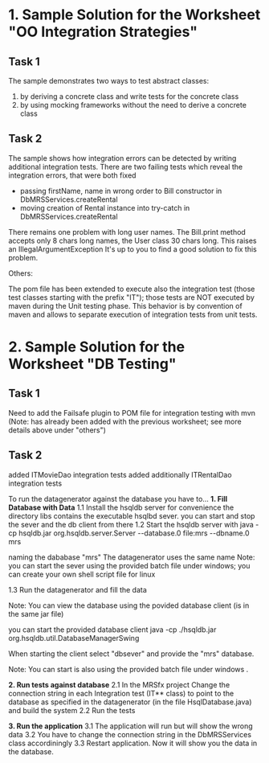 # 1. Sample Solution for the Worksheet "OO Integration Strategies"

## Task 1
The sample demonstrates two ways to test abstract classes:
1. by deriving a concrete class and write tests for the concrete class
2. by using mocking frameworks without the need to derive a concrete class

## Task 2
The sample shows how integration errors can be detected by writing additional integration tests.
There are two failing tests which reveal the integration errors, that were both fixed 
- passing firstName, name in wrong order to Bill constructor in DbMRSServices.createRental
- moving creation of Rental instance into try-catch in DbMRSServices.createRental

There remains one problem with long user names. The Bill.print method accepts only 8 chars long names, the User class 30 chars long. This raises an IllegalArgumentException
It's up to you to find a good solution to fix this problem.

Others:

The pom file has been extended to execute also the integration test (those test classes starting with the prefix "IT"); those tests are NOT executed by maven during the Unit testing phase. This behavior is by convention of maven and allows to separate execution of integration tests from unit tests.

# 2. Sample Solution for the Worksheet "DB Testing"

## Task 1
Need to add the Failsafe plugin to POM file for integration testing with mvn
(Note: has already been added with the previous worksheet; see more details above under "others")

## Task 2
added ITMovieDao integration tests 
added additionally ITRentalDao integration tests

To run the datagenerator against the database you have to...
**1. Fill Database with Data**
1.1 Install the hsqldb server
    for convenience the directory libs contains the executable hsqlbd sever.
    you can start and stop the sever and the db client from there 
1.2 Start the hsqldb server with
   java -cp hsqldb.jar org.hsqldb.server.Server --database.0 file:mrs --dbname.0 mrs
   
   naming the dababase "mrs"
   The datagenerator uses the same name
   Note: you can start the sever using the provided batch file under windows; you can create your own shell script file for linux 
   
1.3 Run the datagenerator and fill the data

   Note: You can view the database using the povided database client (is in the same jar file)
   
   you can start the provided database client
   java -cp ./hsqldb.jar org.hsqldb.util.DatabaseManagerSwing
   
   When starting the client select "dbsever" and provide the "mrs" database.
   
   Note: 
   You can start is also using the provided batch file under windows .   
   
**2. Run tests against database**
2.1 In the MRSfx project
    Change the connection string in each Integration test (IT** class) to point to the database as specified in the datagenerator 
   (in the file HsqlDatabase.java) and build the system 
2.2 Run the tests

**3. Run the application**
3.1 The application will run but will show the wrong data
3.2 You have to change the connection string in the DbMRSServices class accordiningly
3.3 Restart application. 
    Now it will show you the data in the database.


 
   




